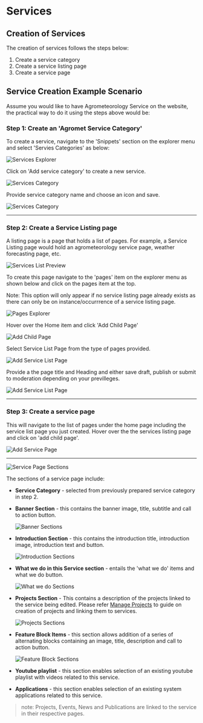 # Services

## Creation of Services

The creation of services follows the steps below:

1. Create a service category
2. Create a service listing page
3. Create a service page

## Service Creation Example Scenario

Assume you would like to have Agrometeorology Service on the website, the practical way to do it using the steps above would be:

### Step 1: Create an 'Agromet Service Category'

To create a service, navigate to the 'Snippets' section on the explorer menu and select 'Servies Categories' as below:

![Services Explorer](../../_static/images/products/services_explorer.png "Services Explorer")

Click on 'Add service category' to create a new service.

![Services Category](../../_static/images/products/add_service_category.png "Services Category")

Provide service category name and choose an icon and save.

![Services Category](../../_static/images/products/service_category.png "Services Category")

---

### Step 2: Create a Service Listing page

A listing page is a page that holds a list of pages. For example, a Service Listing page would hold an agrometeorology service page, weather forecasting page, etc.

![Services List Preview](../../_static/images/services/service_list_preview.png "Services List Preview")

To create this page navigate to the 'pages' item on the explorer menu as shown below and click on the pages item at the top.

Note: This option will only appear if no service listing page already exists as there can only be on instance/occurrrence of a service listing page.

![Pages Explorer](../../_static/images/pages/pages_explorer.png "Pages Explorer")

Hover over the Home item and click 'Add Child Page'

![Add Child Page](../../_static/images/pages/add_child_page.png "Add Child Page")

Select Service List Page from the type of pages provided.

![Add Service List Page](../../_static/images/services/add_service_list.png "Add Service List Page")

Provide a the page title and Heading and either save draft, publish or submit to moderation depending on your previlleges.

![Add Service List Page](../../_static/images/services/service_list_page.png "Add Service List Page")

---

### Step 3: Create a service page

This will navigate to the list of pages under the home page including the service list page you just created. Hover over the the services listing page and click on 'add child page'.

![Add Service Page](../../_static/images/services/add_service.png "Add Service Page")

---

![Service Page Sections](../../_static/images/services/service_page_sections.png "Service Page Sections")

The sections of a service page include:

- **Service Category** - selected from previously prepared service category in step 2.

- **Banner Section** - this contains the banner image, title, subtitle and call to action button.

    ![Banner Sections](../../_static/images/services/banner_section.png "Banner Sections")

- **Introduction Section** - this contains the introduction title, introduction image, introduction text and button.

    ![Introduction Sections](../../_static/images/services/introduction_section.png "Introduction Sections")

- **What we do in this Service section** - entails the 'what we do' items and what we do button.

    ![What we do Sections](../../_static/images/services/what_we_do_section.png "What we do Sections")

- **Projects Section** - This contains a description of the projects linked to the service being edited. Please refer [Manage Projects](./Manage-Projects) to guide on creation of projects and linking them to services.

    ![Projects Sections](../../_static/images/services/projects_section.png "Projects Sections")

- **Feature Block Items** - this section allows addition of a series of alternating blocks containing an image, title, description and call to action button.

    ![Feature Block Sections](../../_static/images/services/feature_block_section.png "Projects Sections")

- **Youtube playlist** - this section enables selection of an existing youtube playlist with videos related to this service.

- **Applications** - this section enables selection of an existing system applications related to this service.


>note: Projects, Events, News and Publications are linked to the service in their respective pages.